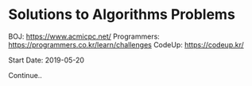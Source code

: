 # Solutions to Algorithms Problems

BOJ: https://www.acmicpc.net/
Programmers: https://programmers.co.kr/learn/challenges
CodeUp: https://codeup.kr/

Start Date: 2019-05-20


Continue..
